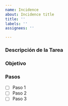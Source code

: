 ```yaml
---
name: Incidence
about: Incidence title
title: ''
labels: ''
assignees: ''

---
```


### Descripción de la Tarea
<!-- Describe claramente la tarea a realizar -->

### Objetivo
<!-- Explica el propósito o resultado esperado -->

### Pasos
- [ ] Paso 1
- [ ] Paso 2
- [ ] Paso 3
